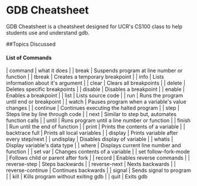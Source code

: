 GDB Cheatsheet
===
GDB Cheatsheet is a cheatsheet designed for UCR's CS100 class to help students use and understand gdb.

##Topics Discussed

<h4>List of Commands</h4>

| command | what it does |
| break | Suspends program at line number or function |
| tbreak | Creates a temporary breakpoint |
| info | Lists information about it's argument |
| clear | Clears all breakpoints |
| delete | Deletes specific breakpoints |
| disable | Disables a breakpoint |
| enable | Enables a breakpoint |
| list | Lists source code |
| run | Runs the program until end or breakpoint |
| watch | Pauses program when a variable's value changes |
| continue | Continues executing the halted program |
| step | Steps line by line through code |
| next | Similar to step but, automates function calls |
| until | Runs program until a line number or function |
| finish | Run until the end of function |
| print | Prints the contents of a variable |
| backtrace full | Prints all local variables |
| display | Prints variable after every step/next |
| undisplay | Disables display of variable |
| whatis | Display variable's data type |
| where | Displays current line number and function |
| set var | Changes contents of a variable |
| set follow-fork-mode | Follows child or parent after fork |
| record | Enables reverse commands |
| reverse-step | Steps backwards |
| reverse-next | Nexts backwards |
| reverse-continue | Continues backwards |
| signal | Sends signal to program |
| kill | Kills program without exiting gdb |
| quit | Exits gdb
